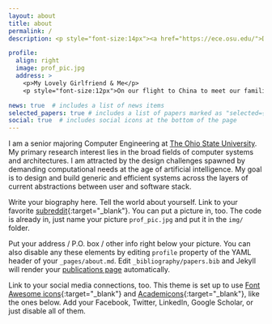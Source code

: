 ```yaml
---
layout: about
title: about
permalink: /
description: <p style="font-size:14px"><a href="https://ece.osu.edu/">Department of Electrical & Computer Engineering</a> • <a href="https://www.osu.edu/">The Ohio State University</a></p>

profile:
  align: right
  image: prof_pic.jpg
  address: >
    <p>My Lovely Girlfriend & Me</p>
    <p style="font-size:12px">On our flight to China to meet our familiy who were greatly affected by COVID-19.</p>

news: true  # includes a list of news items
selected_papers: true # includes a list of papers marked as "selected={true}"
social: true  # includes social icons at the bottom of the page
---
```

I am a senior majoring Computer Engineering at [The Ohio State University](https://www.osu.edu/). My primary research interest lies in the broad fields of computer systems and architectures. I am attracted by the design challenges spawned by demanding computational needs at the age of artificial intelligence. My goal is to design and build generic and efficient systems across the layers of current abstractions between user and software stack.

Write your biography here. Tell the world about yourself. Link to your favorite [subreddit](http://reddit.com){:target="\_blank"}. You can put a picture in, too. The code is already in, just name your picture `prof_pic.jpg` and put it in the `img/` folder.

Put your address / P.O. box / other info right below your picture. You can also disable any these elements by editing `profile` property of the YAML header of your `_pages/about.md`. Edit `_bibliography/papers.bib` and Jekyll will render your [publications page](/al-folio/publications/) automatically.

Link to your social media connections, too. This theme is set up to use [Font Awesome icons](http://fortawesome.github.io/Font-Awesome/){:target="\_blank"} and [Academicons](https://jpswalsh.github.io/academicons/){:target="\_blank"}, like the ones below. Add your Facebook, Twitter, LinkedIn, Google Scholar, or just disable all of them.
